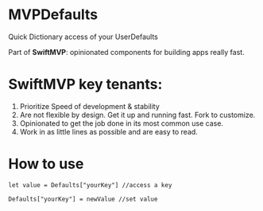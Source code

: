 # MVPDefaults

Quick Dictionary access of your UserDefaults

Part of **SwiftMVP**: opinionated components for building apps really fast.

# SwiftMVP key tenants:
1. Prioritize Speed of development & stability
2. Are not flexible by design.  Get it up and running fast. Fork to customize. 
3. Opinionated to get the job done in its most common use case.  
4. Work in as little lines as possible and are easy to read.

# How to use

`let value = Defaults["yourKey"] //access a key`

`Defaults["yourKey"] = newValue //set value`
